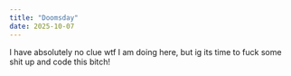 ```yaml
---
title: "Doomsday"
date: 2025-10-07
---
```


I have absolutely no clue wtf I am doing here, but ig its time to fuck some shit up and code this bitch!
